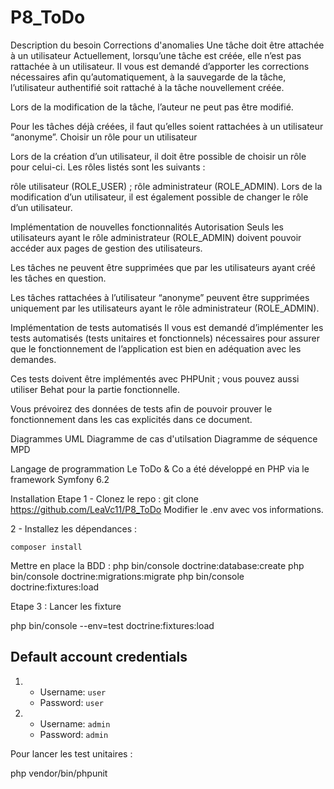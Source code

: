 # P8_ToDo

Description du besoin
Corrections d'anomalies
Une tâche doit être attachée à un utilisateur
Actuellement, lorsqu’une tâche est créée, elle n’est pas rattachée à un utilisateur. Il vous est demandé d’apporter les corrections nécessaires afin qu’automatiquement, à la sauvegarde de la tâche, l’utilisateur authentifié soit rattaché à la tâche nouvellement créée.

Lors de la modification de la tâche, l’auteur ne peut pas être modifié.

Pour les tâches déjà créées, il faut qu’elles soient rattachées à un utilisateur “anonyme”. Choisir un rôle pour un utilisateur

Lors de la création d’un utilisateur, il doit être possible de choisir un rôle pour celui-ci. Les rôles listés sont les suivants :

rôle utilisateur (ROLE_USER) ;
rôle administrateur (ROLE_ADMIN).
Lors de la modification d’un utilisateur, il est également possible de changer le rôle d’un utilisateur.

Implémentation de nouvelles fonctionnalités
Autorisation
Seuls les utilisateurs ayant le rôle administrateur (ROLE_ADMIN) doivent pouvoir accéder aux pages de gestion des utilisateurs.

Les tâches ne peuvent être supprimées que par les utilisateurs ayant créé les tâches en question.

Les tâches rattachées à l’utilisateur “anonyme” peuvent être supprimées uniquement par les utilisateurs ayant le rôle administrateur (ROLE_ADMIN).

Implémentation de tests automatisés
Il vous est demandé d’implémenter les tests automatisés (tests unitaires et fonctionnels) nécessaires pour assurer que le fonctionnement de l’application est bien en adéquation avec les demandes.

Ces tests doivent être implémentés avec PHPUnit ; vous pouvez aussi utiliser Behat pour la partie fonctionnelle.

Vous prévoirez des données de tests afin de pouvoir prouver le fonctionnement dans les cas explicités dans ce document.

Diagrammes UML
Diagramme de cas d'utilsation
Diagramme de séquence
MPD

Langage de programmation
Le ToDo & Co a été développé en PHP via le framework Symfony 6.2

Installation
Etape 1 - Clonez le repo :
git clone https://github.com/LeaVc11/P8_ToDo
Modifier le .env avec vos informations.

2 - Installez les dépendances :

    composer install
Mettre en place la BDD :
php bin/console doctrine:database:create
php bin/console doctrine:migrations:migrate
php bin/console doctrine:fixtures:load

Etape 3 : Lancer les fixture

php bin/console --env=test doctrine:fixtures:load

## Default account credentials

1. * Username: `user`
   * Password: `user`
2. * Username: `admin`
   * Password: `admin`

Pour lancer les test unitaires :

php vendor/bin/phpunit 